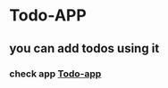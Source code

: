 # Todo-APP
## you can add todos using it
### check app [Todo-app](https://todo-app-ahmed-sakr.netlify.app)
